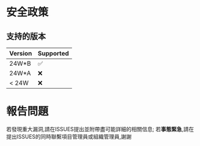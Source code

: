 # 安全政策

## 支持的版本

| Version | Supported          |
| ------- | ------------------ |
| 24W*B   | :white_check_mark: |
| 24W*A   | :x:                |
| < 24W   | :x:                |

# 報告問題

若發現重大漏洞,請在ISSUES提出並附帶盡可能詳細的相關信息;
若**事態緊急**,請在提出ISSUES的同時聯繫項目管理員或組織管理員,謝謝
